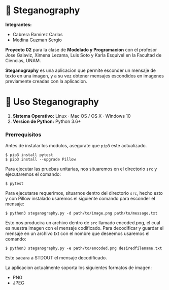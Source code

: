 # 🔎 Steganography

**Integrantes:**
- Cabrera Ramirez Carlos
- Medina Guzman Sergio

**Proyecto 02** para la clase de **Modelado y Programacion** con el profesor Jose Galaviz, Ximena Lezama, Luis Soto y Karla Esquivel en la Facultad de Ciencias, UNAM.

**Steganography** es una aplicacion que permite esconder un mensaje de texto en una imagen, y a su vez obtener mensajes escondidos en imagenes previamente creadas con la aplicacion.

# 🔎 Uso Steganography

1. **Sistema Operativo:** Linux · Mac OS / OS X · Windows 10
2. **Version de Python:** Python 3.6+

### Prerrequisitos
Antes de instalar los modulos, asegurate que `pip3` este actualizado.

```
$ pip3 install pytest
$ pip3 install --upgrade Pillow
```

Para ejecutar las pruebas unitarias, nos situaremos en el directorio `src` y ejecutaremos el comando:
```
$ pytest
```

Para ejecutarse requerimos, situarnos dentro del directorio `src`, hecho esto y con Pillow instalado usaremos el siguiente comando para esconder el mensaje:
```
$ python3 steganography.py -d path/to/image.png path/to/message.txt
```

Esto nos producira un archivo dentro de `src` llamado encoded.png, el cual es nuestra imagen con el mensaje codificado. Para decodificar y guardar el mensaje en un archivo txt con el nombre que deseemos usaremos el comando:
```
$ python3 steganography.py -e path/to/encoded.png desiredfilename.txt
```

Este sacara a STDOUT el mensaje decodificado.

La aplicacion actualmente soporta los siguientes formatos de imagen:
- PNG
- JPEG
